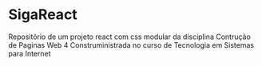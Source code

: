 # SigaReact
 Repositõrio de um projeto react com css modular da disciplina Contrução de Paginas Web 4 Construministrada no curso de Tecnologia em Sistemas para Internet

